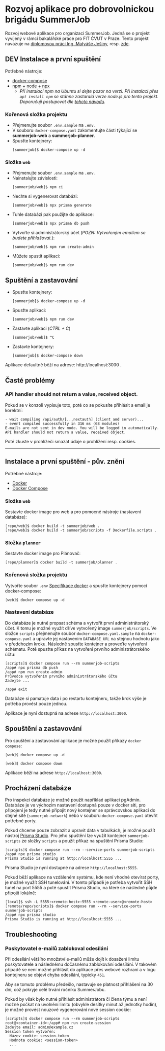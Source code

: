 # Rozvoj aplikace pro dobrovolnickou brigádu SummerJob

Rozvoj webové aplikace pro organizaci SummerJob. Jedná se o projekt vyvíjený v rámci bakalářské práce pro FIT ČVUT v Praze. Tento projekt navazuje na [diplomovou práci Ing. Matyáše Ješiny](https://github.com/jesinmat/diplomova-prace/), resp. [zde](https://github.com/jesinmat/summerjob).

## DEV Instalace a první spuštění

Potřebné nástroje:

- [docker-compose](https://docs.docker.com/compose/)
- [npm + node + npx](https://www.npmjs.com/)
  - *Při instalaci npm na Ubuntu si dejte pozor na verzi. Při instalaci přes `apt install npm` se stáhne zastaralá verze node.js pro tento projekt. Doporučuji postupovat dle [tohoto návodu](https://learn.microsoft.com/en-us/windows/dev-environment/javascript/nodejs-on-wsl#install-nvm-nodejs-and-npm).*

### Kořenová složka projektu

- Přejmenujte soubor `.env.sample` na `.env`.
- V souboru `docker-compose.yaml` zakomentujte části týkající se **summerjob-web** a **summerjob-planner**.
- Spusťte kontejnery:
    ```console
    [summerjob]$ docker-compose up -d
    ```

### Složka `web`

- Přejmenujte soubor `.env.sample` na `.env`.
- Nainstalujte závislosti:
    ```console
    [summerjob/web]$ npm ci
    ```
- Nechte si vygenerovat databázi:
    ```console
    [summerjob/web]$ npx prisma generate
    ```
- Tuhle databázi pak použijte do aplikace:
    ```console
    [summerjob/web]$ npx prisma db push
    ```
- Vytvořte si administrátorský účet (*POZN: Vytvořeným emailem se budete přihlašovat.*):
    ```console
    [summerjob/web]$ npm run create-admin
    ```
- Můžete spustit aplikaci:
    ```console
    [summerjob/web]$ npm run dev
    ```
## Spuštění a zastavování

- Spusťte kontejnery:
    ```console
    [summerjob]$ docker-compose up -d
    ```
- Spusťte aplikaci:
    ```console
    [summerjob/web]$ npm run dev
    ```
- Zastavte aplikaci (*CTRL + C*)
    ```console
    [summerjob/web]$ ^C
    ```

- Zastavte kontejnery:
    ```console
    [summerjob]$ docker-compose down
    ```

Aplikace defaultně běží na adrese: http://localhost:3000 .

## Časté problémy

### API handler should not return a value, received object.

Pokud se v konzoli vypisuje toto, poté co se pokusíte přihlásit a email je korektní:

```console
- wait compiling /api/auth/[...nextauth] (client and server)...
- event compiled successfully in 316 ms (68 modules)
E-mails are not sent in dev mode. You will be logged in automatically.
API handler should not return a value, received object.
```
Poté zkuste v prohlížeči smazat údaje o prohlížení resp. cookies.

---

## Instalace a první spuštění - pův. znění

Potřebné nástroje:

- [Docker](https://www.docker.com/)
- [Docker Compose](https://docs.docker.com/compose/)

### Složka `web`

Sestavte docker image pro web a pro pomocné nástroje (nastavení databáze):

```console
[repo/web]$ docker build -t summerjob/web .
[repo/web]$ docker build -t summerjob/scripts -f Dockerfile.scripts .
```

### Složka `planner`

Sestavte docker image pro Plánovač:

```console
[repo/planner]$ docker build -t summerjob/planner .
```

### Kořenová složka projektu

Vytvořte soubor `.env` [Specifikace docker](https://docs.docker.com/compose/environment-variables/set-environment-variables/) a spusťte kontejnery pomocí docker-compose:

```console
[web]$ docker compose up -d
```

### Nastavení databáze

Do databáze je nutné propsat schéma a vytvořit první administrátorský účet. K tomu je možné využít dříve vytvořený image `summerjob/scripts`. Ve složce `scripts` přejmenujte soubor `docker-compose.yaml.sample` na `docker-compose.yaml` a upravte jej nastavením `DATABASE_URL` na stejnou hodnotu jako v předchozím kroku.
Následně spusťte kontejner a proveďte vytvoření schématu. Poté spusťte příkaz na vytvoření prvního administrátorského účtu:

```console
[scripts]$ docker compose run --rm summerjob-scripts
/app# npx prisma db push
/app# npm run create-admin
Průvodce vytvořením prvního administrátorského účtu
Zadejte ...

/app# exit
```

Databáze si pamatuje data i po restartu kontejneru, takže krok výše je potřeba provést pouze jednou.

Aplikace je nyní dostupná na adrese `http://localhost:3000`.

## Spouštění a zastavování

Pro spuštění a zastavování aplikace je možné použít příkazy `docker compose`:

```console
[web]$ docker compose up -d
```

```console
[web]$ docker compose down
```

Aplikace běží na adrese `http://localhost:3000`.

## Procházení databáze

Pro inspekci databáze je možné použít například aplikaci pgAdmin. Databáze je ve výchozím nastavení dostupná pouze v docker síti, pro připojení je tedy nutné připojit nový kontejner se správcovskou aplikací do stejné sítě (`summerjob-network`) nebo v souboru `docker-compose.yaml` otevřít potřebné porty.

Pokud chceme pouze zobrazit a upravit data v tabulkách, je možné použít nástroj [Prisma Studio](https://www.prisma.io/studio). Pro jeho spuštění lze využít kontejner `summerjob-scripts` ze složky `scripts` a použít příkaz na spuštění Prisma Studio:

```console
[scripts]$ docker compose run --rm --service-ports summerjob-scripts
/app# npx prisma studio
Prisma Studio is running at http://localhost:5555 ...
```

Prisma Studio je nyní dostupné na adrese `http://localhost:5555`.

Pokud běží aplikace na vzdáleném systému, kde není vhodné otevírat porty, je možné využít SSH tunelování. V tomto případě je potřeba vytvořit SSH tunel na port 5555 a poté spustit Prisma Studio, na které se následně půjde připojit lokálně:

```console
[local]$ ssh -L 5555:<remote-host>:5555 <remote-user>@<remote-host>
[remote/repo/scripts]$ docker compose run --rm --service-ports summerjob-scripts
/app# npx prisma studio
Prisma Studio is running at http://localhost:5555 ...
```

## Troubleshooting

### Poskytovatel e-mailů zablokoval odesílání

Při odesílání většího množství e-mailů může dojít k dosažení limitu poskytovatele a následnému dočasnému zablokování odesílání. V takovém případě se není možné přihlásit do aplikace přes webové rozhraní a v logu kontejneru se objeví chyba odesílání, typicky `451`.

Aby se tomuto problému předešlo, nastavuje se platnost přihlášení na 30 dní, což pokryje celé trvání ročníku SummerJobu.

Pokud by však bylo nutné přihlásit administrátora či člena týmu a není možné počkat na uvolnění limitu (obvykle desítky minut až jednotky hodin), je možné provést nouzové vygenerování nové session cookie:

```console
[scripts]$ docker compose run --rm summerjob-scripts
root@<container-id>:/app# npm run create-session
Zadejte email: admin@example.cz
Session token vytvořen:
  Název cookie: session-token
  Hodnota cookie: <session-token>
  ...
```
